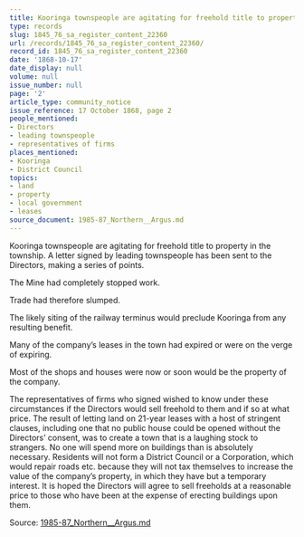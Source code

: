 ```yaml
---
title: Kooringa townspeople are agitating for freehold title to property in the township.
type: records
slug: 1845_76_sa_register_content_22360
url: /records/1845_76_sa_register_content_22360/
record_id: 1845_76_sa_register_content_22360
date: '1868-10-17'
date_display: null
volume: null
issue_number: null
page: '2'
article_type: community_notice
issue_reference: 17 October 1868, page 2
people_mentioned:
- Directors
- leading townspeople
- representatives of firms
places_mentioned:
- Kooringa
- District Council
topics:
- land
- property
- local government
- leases
source_document: 1985-87_Northern__Argus.md
---
```


Kooringa townspeople are agitating for freehold title to property in the township.  A letter signed by leading townspeople has been sent to the Directors, making a series of points.

The Mine had completely stopped work.

Trade had therefore slumped.

The likely siting of the railway terminus would preclude Kooringa from any resulting benefit.

Many of the company’s leases in the town had expired or were on the verge of expiring.

Most of the shops and houses were now or soon would be the property of the company.

The representatives of firms who signed wished to know under these circumstances if the Directors would sell freehold to them and if so at what price.  The result of letting land on 21-year leases with a host of stringent clauses, including one that no public house could be opened without the Directors’ consent, was to create a town that is a laughing stock to strangers.  No one will spend more on buildings than is absolutely necessary.  Residents will not form a District Council or a Corporation, which would repair roads etc. because they will not tax themselves to increase the value of the company’s property, in which they have but a temporary interest.  It is hoped the Directors will agree to sell freeholds at a reasonable price to those who have been at the expense of erecting buildings upon them.

Source: [1985-87_Northern__Argus.md](/downloads/markdown/1985-87_Northern__Argus.md)
